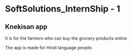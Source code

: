 # SoftSolutions_InternShip - 1

## Knekisan app

It is for the farmers who can buy the grocery products online

The app is made for Hindi language people.
